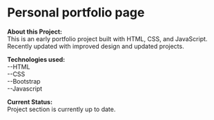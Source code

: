 # Personal portfolio page

<b>About this Project:</b><br/>
This is an early portfolio project built with HTML, CSS, and JavaScript. Recently updated with improved design and updated projects.

<b>Technologies used:</b><br/>
--HTML<br/>
--CSS<br/>
--Bootstrap<br/>
--Javascript<br/>

<b>Current Status:</b><br/>
Project section is currently up to date.

